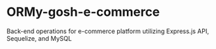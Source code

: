 # ORMy-gosh-e-commerce
Back-end operations for e-commerce platform utilizing Express.js API, Sequelize, and MySQL
